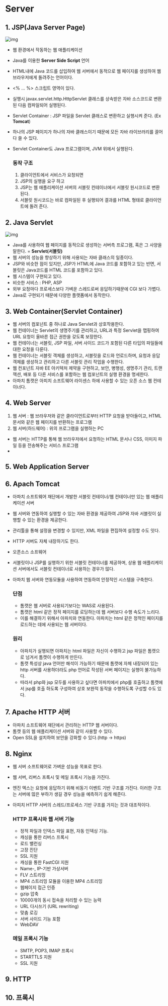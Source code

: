 # Server

## 1. JSP(Java Server Page)

![img](https://upload.wikimedia.org/wikipedia/commons/thumb/7/72/JSP_Model_2.svg/220px-JSP_Model_2.svg.png)

* 웹 환경에서 작동하는 웹 애플리케이션
* Java를 이용한 **Server Side Script** 언어
* HTML내에 Java 코드를 삽입하여 웹 서버에서 동적으로 웹 페이지를 생성하여 웹 브라우저에게 돌려주는 언어이다.
* <% ... %> 스크립트 영역이 있다.
* 실행시 javax.servlet.http.HttpServlet 클래스를 상속받은 자바 소스코드로 변환된 다음 컴파일되어 실행된다.
* Servlet Container : JSP 파일을 Servlet 클래스로 변환하고 실행시켜 준다. (Ex **Tomcat**)
* 하나의 JSP 페이지가 하나의 자바 클래스이기 때문에 모든 자바 라이브러리를 끌어다 쓸 수 있다.
* Servlet Container도 Java 프로그램이며, JVM 위에서 실행된다.

  ### 동작 구조

  1. 클라이언트에서 서비스가 요청되면
  2. JSP의 실행을 요구 하고
  3. JSP는 웹 애플리케이션 서버의 서블릿 컨테이너에서 서블릿 원시코드로 변환 된다.
  4. 서블릿 원시코드는 바로 컴파일된 후 실행되어 결과를 HTML 형태로 클라이언트에 돌려 준다.

## 2. Java Servlet

![img](https://upload.wikimedia.org/wikipedia/commons/thumb/4/40/JSPLife.png/400px-JSPLife.png)

* Java를 사용하여 웹 페이지를 동적으로 생성하는 서버측 프로그램, 혹은 그 사양을 말한다. =  **Servlet(서블릿)**
* 웹 서버의 성능을 향상하기 위해 사용되는 자바 클래스의 일종이다.
* JSP와 비슷한 점이 있지만, JSP가 HTML에 Java 코드를 포함하고 있는 반면, 서블릿은 Java코드를 HTML 코드를 포함하고 있다.
* 웹 시스템이 구현되고 있다.
* 비슷한 서비스 : PHP, ASP
* 외부 요청마다 프로세스보다 가벼운 스레드로써 응답하기때문에 CGI 보다 가볍다.
* Java로 구현되기 때문에 다양한 플랫폼에서 동작한다.

## 3. Web Container(Servlet Container)

* 웹 서버의 컴포넌트 중 하나로 Java Servlet과 상호작용한다.
* 웹 컨테이너는 Servlet의 생명주기를 관리하고, URL과 특정 Servlet을 맵핑하여 URL 요청이 올바른 접근 권한을 갖도록 보장한다.
* 웹 컨테이너는 서블릿, JSP 파일, 서버 사이드 코드가 포함된 다른 타입의 파일들에 대한 요청을 다룬다.
* 웹 컨테이너는 서블릿 객체를 생성하고, 서블릿을 로드와 언로드하며, 요청과 응답 객체를 생성하고 관리하고 다른 서블릿 관리 작업을 수행한다.
* 웹 컨포넌트 자바 EE 아키텍처 제약을 구현하고, 보안, 병행성, 생명주기 관리, 트랜잭션, 배포 등 다른 서비스를 포함하는 웹 컴포넌트의 실행 환경을 명세한다.
* 아파치 톰캣은 아피치 소프트웨어 라이센스 하에 사용할 수 있는 오픈 소스 웹 컨테이너다.

## 4. Web Server

1. 웹 서버 : 웹 브라우저와 같은 클라이언트로부터 HTTP 요청을 받아들이고, HTML 문서와 같은 웹 페이지를 반환하는 프로그램
2. 웹 서버(하드웨어) : 위의 프로그램을 실행하는 PC

* 웹 서버는 HTTP를 통해 웹 브라우저에서 요청하는 HTML 문서나 CSS, 이미지 파일 등을 전송해주는 서비스 프로그램
* ​

## 5. Web Application Server

## 6. Apach Tomcat

* 아파치 소프트웨어 재단에서 개발한 서블릿 컨테이너/웹 컨테이너만 있는 웹 애플리케이션 서버

* 웹 서버와 연동하여 실행할 수 있는 자바 환경을 제공하여 JSP와 자바 서블릿이 실행할 수 있는 환경을 제공한다.

* 관리툴을 통해 설정을 변경할 수 있지만, XML 파일을 편집하여 설정할 수도 잇다.

* HTTP 서버도 자체 내장하기도 한다.

* 오픈소스 소프웨어

* 서블릿이나 JSP를 실행하기 위한 서블릿 컨테이너를 제공하며, 상용 웹 애플리케이션 서버에서도 서블릿 컨테이너로 사용하는 경우가 많다.

* 아파치 웹 서버와 연동모듈을 사용하여 연동하여 안정적인 시스템을 구축한다.

  ### 단점

  * 톰캣은 웹 서버로 사용되기보다는 WAS로 사용된다.
  * 톰캣은 html 같은 정적 페이지를 로딩하는데 웹 서버보다 수행 속도가 느리다. 
  * 이를 해결하기 위해서 아파치와 연동한다. 아파치는 html 같은 정적인 페이지를 로드하는 데에 사용되는 웹 서버이다.

  ### 원리

  * 아파치가 실행되면 아파치는 html 파일은 자신이 수행하고 jsp 파일은 톰캣으로 넘겨서 톰캣이 수행하게 만든다. 
  * 톰캣 특성상 java 언어만 해석이 가능하기 때문에 톰캣에 자체 내장되어 있는 http 서버를 사용하더라도 php 언어로 작성된 서버 페이지는 실행이 불가능하다. 
  * 따라서 php와 jsp 모두를 사용하고 싶다면 아파치에서 php를 호출하고 톰캣에서 jsp를 호출 하도록 구성하여 상호 보완적 동작을 수행하도록 구성할 수도 있다.

## 7. Apache HTTP 서버

* 아파치 소프트웨어 재단에서 관리하는 HTTP 웹 서버이다.
* 톰캣 등의 웹 애플리케이션 서버와 같이 사용할 수 있다.
* Open SSL을 설치하여 보안을 강화할 수 있다.(http -> https)

## 8. Nginx

* 웹 서버 소프트웨어로 가벼운 성능을 목표로 한다.

* 웹 서버, 리버스 프록시 및 메일 프록시 기능을 가진다.

* 엔진 엑스는 요청에 응답하기 위해 비동기 이벤트 기반 구조를 가진다. 이러한 구조는 서버에 많은 부하가 생길 경우 성능을 예측하기 쉽게 해준다.

* 아피치 HTTP 서버의 스레드/프로세스 기반 구조를 가지는 것과 대조적이다.

  ### HTTP 프록시와 웹 서버 기능

  * 정적 파일과 인덱스 파일 표현, 자동 인덱싱 기능.
  * 캐싱을 통한 리버스 프록시
  * 로드 밸런싱
  * 고장 진단
  * SSL 지원
  * 캐싱을 통한 FastCGI 지원
  * Name-, IP-기반 가상서버
  * FLV 스트리밍
  * MP4 스트리밍 모듈을 이용한 MP4 스트리밍
  * 웹페이지 접근 인증
  * gzip 압축
  * 10000개의 동시 접속을 처리할 수 있는 능력
  * URL 다시쓰기 (URL rewriting)
  * 맞춤 로깅
  * 서버 사이드 기능 포함
  * WebDAV

  ### 메일 프록시 기능

  * SMTP, POP3, IMAP 프록시
  * STARTTLS 지원
  * SSL 지원

## 9. HTTP

## 10. 프록시



